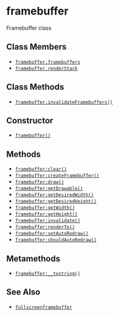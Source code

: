 framebuffer
===========

Framebuffer class

Class Members
-------------

* [`framebuffer.framebuffers`](api/framebuffer.framebuffers)
* [`framebuffer.renderStack`](api/framebuffer.renderStack)

Class Methods
-------------

* [`framebuffer.invalidateFramebuffers()`](api/framebuffer.invalidateFramebuffers)

Constructor
-----------

* [`framebuffer()`](api/framebuffer.framebuffer)

Methods
-------

* [`framebuffer:clear()`](api/framebuffer.clear)
* [`framebuffer:createFramebuffer()`](api/framebuffer:createFramebuffer)
* [`framebuffer:draw()`](api/framebuffer.draw)
* [`framebuffer:getDrawable()`](api/framebuffer.getDrawable)
* [`framebuffer:getDesiredWidth()`](api/framebuffer.getDesiredWidth)
* [`framebuffer:getDesiredHeight()`](api/framebuffer.getDesiredHeight)
* [`framebuffer:getWidth()`](api/framebuffer.getWidth)
* [`framebuffer:getHeight()`](api/framebuffer.getHeight)
* [`framebuffer:invalidate()`](api/framebuffer.invalidate)
* [`framebuffer:renderTo()`](api/framebuffer.renderTo)
* [`framebuffer:setAutoRedraw()`](api/framebuffer.setAutoRedraw)
* [`framebuffer:shouldAutoRedraw()`](api/framebuffer.shouldAutoRedraw)

Metamethods
-----------

* [`framebuffer:__tostring()`](api/framebuffer.__tostring)

See Also
--------

* [`fullscreenframebuffer`](api/fullscreenframebuffer)
